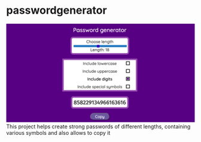 # passwordgenerator
![](https://github.com/avarlamova/passwordgenerator/blob/master/password-generator.gif)
This project helps create strong passwords of different lengths, containing various symbols and also allows to copy it 
